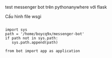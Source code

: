 test messenger bot trên pythonanywhere với flask

Cấu hình file wsgi

<pre><code>
import sys
path = '/home/boycq9x/messenger-bot'
if path not in sys.path:
   sys.path.append(path)

from bot import app as application</code></pre>
